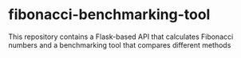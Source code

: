 # fibonacci-benchmarking-tool
This repository contains a Flask-based API that calculates Fibonacci numbers and a benchmarking tool that compares different methods

